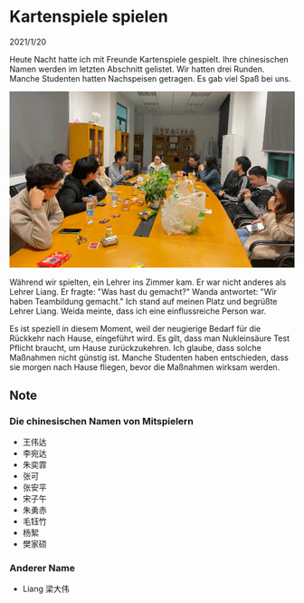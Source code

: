 # Kartenspiele spielen
2021/1/20

Heute Nacht hatte ich mit Freunde Kartenspiele gespielt.
Ihre chinesischen Namen werden im letzten Abschnitt gelistet.
Wir hatten drei Runden. Manche Studenten hatten Nachspeisen getragen.
Es gab viel Spaß bei uns.

![](./kartenspiele.png)

Während wir spielten, ein Lehrer ins Zimmer kam. Er war nicht anderes als
Lehrer Liang. Er fragte: "Was hast du gemacht?" Wanda antwortet: "Wir haben Teambildung gemacht." Ich stand auf meinen Platz und begrüßte Lehrer Liang. Weida meinte, dass ich eine einflussreiche Person war.

Es ist speziell in diesem Moment, weil der neugierige Bedarf für die Rückkehr nach Hause, eingeführt wird. Es gilt, dass man Nukleinsäure Test Pflicht braucht, um Hause zurückzukehren.
Ich glaube, dass solche Maßnahmen nicht günstig ist.
Manche Studenten haben entschieden, dass sie morgen nach Hause fliegen, bevor die Maßnahmen wirksam werden.

## Note

### Die chinesischen Namen von Mitspielern
* 王伟达
* 李宛达
* 朱奕霏
* 张可
* 张安平
* 宋子午
* 朱勇赤
* 毛钰竹
* 杨絮
* 樊家硕
### Anderer Name
* Liang 梁大伟
